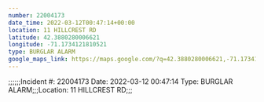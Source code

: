 ```yaml
---
number: 22004173
date_time: 2022-03-12T00:47:14+00:00
location: 11 HILLCREST RD
latitude: 42.3880280006621
longitude: -71.1734121810521
type: BURGLAR ALARM
google_maps_link: https://maps.google.com/?q=42.3880280006621,-71.1734121810521
---
```


;;;;;;Incident #: 22004173   Date: 2022-03-12 00:47:14   Type: BURGLAR ALARM;;;Location: 11 HILLCREST RD;;;
